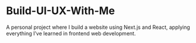 # Build-UI-UX-With-Me
A personal project where I build a website using Next.js and React, applying everything I’ve learned in frontend web development.
